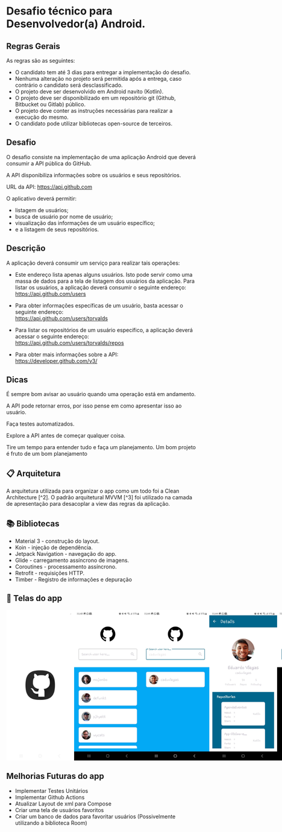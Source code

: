 
# Desafio técnico para Desenvolvedor(a) Android.

## Regras Gerais

As regras são as seguintes:

- O candidato tem até 3 dias para entregar a implementação do desafio.
- Nenhuma alteração no projeto será permitida após a entrega, caso contrário o candidato será desclassificado.
- O projeto deve ser desenvolvido em Android navito (Kotlin).
- O projeto deve ser disponibilizado em um repositório git (Github, Bitbucket ou Gitlab) público.
- O projeto deve conter as instruções necessárias para realizar a execução do mesmo.
- O candidato pode utilizar bibliotecas open-source de terceiros.

## Desafio

O desafio consiste na implementação de uma aplicação Android que deverá consumir a API pública do GitHub.

A API disponibiliza informações sobre os usuários e seus repositórios.

URL da API: https://api.github.com

O aplicativo deverá permitir:
- listagem de usuários;
- busca de usuário por nome de usuário;
- visualização das informações de um usuário específico;
- e a listagem de seus repositórios.

## Descrição

A aplicação deverá consumir um serviço para realizar tais operações:

- Este endereço lista apenas alguns usuários. Isto pode servir como uma massa de dados para a tela de listagem dos usuários da aplicação.
Para listar os usuários, a aplicação deverá consumir o seguinte endereço:<br/>
https://api.github.com/users

- Para obter informações específicas de um usuário, basta acessar o seguinte endereço:<br/>
https://api.github.com/users/torvalds

- Para listar os repositórios de um usuário específico, a aplicação deverá acessar o seguinte endereço:<br/>
https://api.github.com/users/torvalds/repos

- Para obter mais informações sobre a API:<br/>
https://developer.github.com/v3/

## Dicas

É sempre bom avisar ao usuário quando uma operação está em andamento.

A API pode retornar erros, por isso pense em como apresentar isso ao usuário.

Faça testes automatizados.

Explore a API antes de começar qualquer coisa.

Tire um tempo para entender tudo e faça um planejamento. Um bom projeto é fruto de um bom planejamento

## :clipboard: Arquitetura

A arquitetura utilizada para organizar o app como um todo foi a Clean Architecture [^2]. O padrão arquitetural MVVM [^3] foi utilizado na camada de apresentação para desacoplar a view das regras da aplicação.


## :books: Bibliotecas

- Material 3 - construção do layout.
- Koin - injeção de dependência.
- Jetpack Navigation - navegação do app.
- Glide - carregamento assíncrono de imagens.
- Coroutines - processamento assíncrono.
- Retrofit - requisições HTTP.
- Timber - Registro de informações e depuração

## :camera_flash: Telas do app

<div style="display: flex;">
  <img src="/images/animacao.jpeg" style="width: 200px; height: 400px" alt="Animation" />
  <img src="/images/user.jpeg" style="width: 200px; height: 400px" alt="List Users" />
  <img src="/images/search.jpeg" style="width: 200px; height: 400px" alt="Search" />
  <img src="/images/details.jpeg" style="width: 200px; height: 400px" alt="Details" />
  <img src="/images/not_found.jpeg" style="width: 200px; height: 400px" alt="Not Found" />
</div>

## Melhorias Futuras do app
- Implementar Testes Unitários
- Implementar Github Actions
- Atualizar Layout de xml para Compose
- Criar uma tela de usuários favoritos
- Criar um banco de dados para favoritar usuários (Possivelmente utilizando a biblioteca Room)
